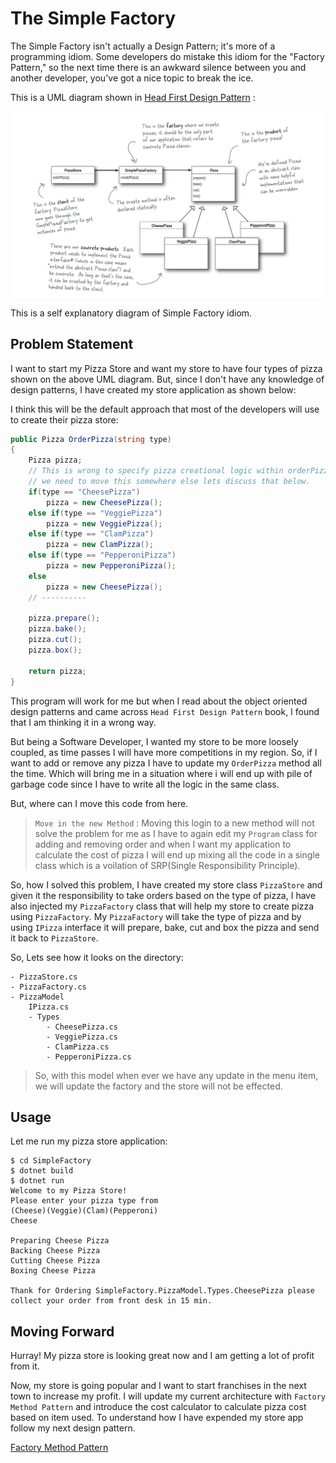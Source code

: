 # The Simple Factory
The Simple Factory isn't actually a Design Pattern; it's more of a programming idiom. Some developers do mistake this idiom for the "Factory Pattern," so the next time there is an awkward silence between you and another developer, you've got a nice topic to break the ice.

This is a UML diagram shown in [Head First Design Pattern](https://www.amazon.in/Head-First-Design-Patterns-Brain-Friendly/dp/9352132777/ref=sr_1_1?s=books&ie=UTF8&qid=1548777791&sr=1-1&keywords=head+first+design+patterns) :

<img src="../Images/SimpleFactory_UML.PNG" data-canonical-src="../Images/SimpleFactory_UML.PNG"/>

This is a self explanatory diagram of Simple Factory idiom.

## Problem Statement

I want to start my Pizza Store and want my store to have four types of pizza shown on the above UML diagram. But, since I don't have any knowledge of design patterns, I have created my store application as shown below:

I think this will be the default approach that most of the developers will use to create their pizza store:

``` c#
public Pizza OrderPizza(string type)
{
    Pizza pizza;
    // This is wrong to specify pizza creational logic within orderPizza() method.
    // we need to move this somewhere else lets discuss that below.
    if(type == "CheesePizza")
        pizza = new CheesePizza();
    else if(type == "VeggiePizza")
        pizza = new VeggiePizza();
    else if(type == "ClamPizza")
        pizza = new ClamPizza();
    else if(type == "PepperoniPizza")
        pizza = new PepperoniPizza();
    else
        pizza = new CheesePizza();
    // ----------

    pizza.prepare();
    pizza.bake();
    pizza.cut();
    pizza.box();

    return pizza;
}
```
This program will work for me but when I read about the object oriented design patterns and came across `Head First Design Pattern` book, I found that I am thinking it in a wrong way.

But being a Software Developer, I wanted my store to be more loosely coupled, as time passes I will have more competitions in my region. So, if I want to add or remove any pizza I have to update my `OrderPizza` method all the time. Which will bring me in a situation where i will end up with pile of garbage code since I have to write all the logic in the same class.

But, where can I move this code from here.
> `Move in the new Method` : Moving this login to a new method will not solve the problem for me as I have to again edit my `Program` class for adding and removing order and when I want my application to calculate the cost of pizza I will end up mixing all the code in a single class which is a voilation of SRP(Single Responsibility Principle).
  
So, how I solved this problem, I have created my store class `PizzaStore` and given it the responsibility to take orders based on the type of pizza, I have also injected my `PizzaFactory` class that will help my store to create pizza using `PizzaFactory`. My `PizzaFactory` will take the type of pizza and by using `IPizza` interface it will prepare, bake, cut and box the pizza and send it back to `PizzaStore`.

So, Lets see how it looks on the directory:

```
- PizzaStore.cs
- PizzaFactory.cs
- PizzaModel
    IPizza.cs
    - Types
        - CheesePizza.cs
        - VeggiePizza.cs
        - ClamPizza.cs
        - PepperoniPizza.cs
```

> So, with this model when ever we have any update in the menu item, we will update the factory and the store will not be effected.

## Usage
Let me run my pizza store application:

```
$ cd SimpleFactory
$ dotnet build
$ dotnet run
Welcome to my Pizza Store!
Please enter your pizza type from
(Cheese)(Veggie)(Clam)(Pepperoni)
Cheese

Preparing Cheese Pizza
Backing Cheese Pizza
Cutting Cheese Pizza
Boxing Cheese Pizza

Thank for Ordering SimpleFactory.PizzaModel.Types.CheesePizza please collect your order from front desk in 15 min.
```

## Moving Forward
Hurray! My pizza store is looking great now and I am getting a lot of profit from it.

Now, my store is going popular and I want to start franchises in the next town to increase my profit. I will update my current architecture with `Factory Method Pattern` and introduce the cost calculator to calculate pizza cost based on item used. To understand how I have expended my store app follow my next design pattern.

[Factory Method Pattern](../FactoryMethod/README.md)